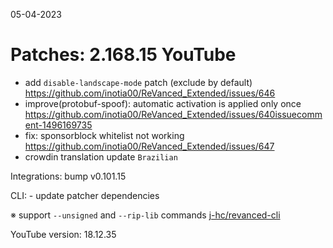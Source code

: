 05-04-2023

Patches: 2.168.15
 YouTube
==
- add `disable-landscape-mode` patch (exclude by default) https://github.com/inotia00/ReVanced_Extended/issues/646
- improve(protobuf-spoof): automatic activation is applied only once https://github.com/inotia00/ReVanced_Extended/issues/640issuecomment-1496169735
- fix: sponsorblock whitelist not working https://github.com/inotia00/ReVanced_Extended/issues/647
- crowdin translation update
`Brazilian`
 
Integrations:  bump v0.101.15
 
CLI:  - update patcher dependencies

※ support `--unsigned` and `--rip-lib` commands [j-hc/revanced-cli](https://github.com/j-hc/revanced-cli)

YouTube version: 18.12.35
